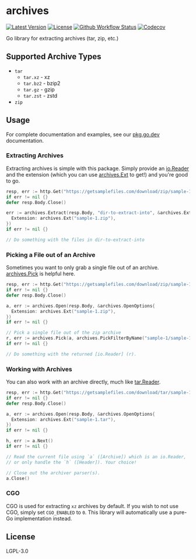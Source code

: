 # archives

[![Latest Version](https://img.shields.io/github/v/release/jaredallard/archives?style=for-the-badge)](https://github.com/jaredallard/archives/releases)
[![License](https://img.shields.io/github/license/jaredallard/archives?style=for-the-badge)](https://github.com/jaredallard/archives/blob/main/LICENSE)
[![Github Workflow Status](https://img.shields.io/github/actions/workflow/status/jaredallard/archives/tests.yaml?style=for-the-badge)](https://github.com/jaredallard/archives/actions/workflows/tests.yaml)
[![Codecov](https://img.shields.io/codecov/c/github/jaredallard/archives?style=for-the-badge)](https://app.codecov.io/gh/jaredallard/archives)

Go library for extracting archives (tar, zip, etc.)

## Supported Archive Types

* `tar`
  * `tar.xz`  - xz
  * `tar.bz2` - bzip2
  * `tar.gz`  - gzip
  * `tar.zst` - zstd
* `zip`

## Usage

For complete documentation and examples, see our [pkg.go.dev]
documentation.

### Extracting Archives

Extracting archives is simple with this package. Simply provide an
[io.Reader] and the extension (which you can use [archives.Ext] to get!)
and you're good to go.

```go
resp, err := http.Get("https://getsamplefiles.com/download/zip/sample-1.zip")
if err != nil {}
defer resp.Body.Close()

err := archives.Extract(resp.Body, "dir-to-extract-into", &archives.ExtractOptions{
  Extension: archives.Ext("sample-1.zip"),
})
if err != nil {}

// Do something with the files in dir-to-extract-into
```

### Picking a File out of an Archive

Sometimes you want to only grab a single file out of an archive.
[archives.Pick] is helpful here.

```go
resp, err := http.Get("https://getsamplefiles.com/download/zip/sample-1.zip")
if err != nil {}
defer resp.Body.Close()

a, err := archives.Open(resp.Body, &archives.OpenOptions{
  Extension: archives.Ext("sample-1.zip"),
})
if err != nil {}

// Pick a single file out of the zip archive
r, err := archives.Pick(a, archives.PickFilterByName("sample-1/sample-1.webp"))
if err != nil {}

// Do something with the returned [io.Reader] (r).
```

### Working with Archives

You can also work with an archive directly, much like [tar.Reader].

```go
resp, err := http.Get("https://getsamplefiles.com/download/tar/sample-1.tar")
if err != nil {}
defer resp.Body.Close()

a, err := archives.Open(resp.Body, &archives.OpenOptions{
  Extension: archives.Ext("sample-1.tar"),
})
if err != nil {}

h, err := a.Next()
if err != nil {}

// Read the current file using `a` ([Archive]) which is an io.Reader,
// or only handle the `h` ([Header]). Your choice!

// Close out the archiver parser(s).
a.Close()
```

### CGO

CGO is used for extracting `xz` archives by default. If you wish to not
use CGO, simply set `CGO_ENABLED` to `0`. This library will
automatically use a pure-Go implementation instead.

## License

LGPL-3.0

[archives.Ext]: https://pkg.go.dev/github.com/jaredallard/archives#Ext
[archives.Pick]: https://pkg.go.dev/github.com/jaredallard/archives#Pick
[io.Reader]: https://pkg.go.dev/io#Reader
[pkg.go.dev]: https://pkg.go.dev/github.com/jaredallard/archives
[tar.Reader]: https://pkg.go.dev/archive/tar#Reader
